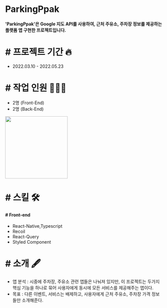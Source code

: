 # ParkingPpak

#### 'ParkingPpak'은 Google 지도 API를 사용하여, 근처 주유소, 주차장 정보를 제공하는 플랫폼 앱 구현한 프로젝트입니다.

# # 프로젝트 기간 🔥

- 2022.03.10 - 2022.05.23

# # 작업 인원 🧑🏻‍💻

- 2명 (Front-End)
- 2명 (Back-End)

<div>
<img src="https://user-images.githubusercontent.com/68217675/209516003-09c4d081-d5b8-4712-a62f-10ad7af0ec5e.gif" width="200"></img>
</div>


# # 스킬 🛠
#### # Front-end

- React-Native,Typescript
- Recoil
- React-Query
- Styled Component


# # 소개 🖋

- 앱 분석 : 시중에 주차장, 주유소 관련 앱들은 나눠져 있지만, 이 프로젝트는 두가지 핵심 기능을 하나로 묶어 사용자에게 동시에 모든 서비스를 제공해주는 앱이다.
- 목표 : 다른 이벤트, 서비스는 배제하고, 사용자에게 근처 주유소, 주차장 가격 정보들만 소개해준다. 
        


